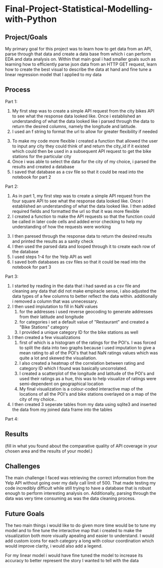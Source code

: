 # Final-Project-Statistical-Modelling-with-Python

## Project/Goals

My primary goal for this project was to learn how to get data from an API, parse through that data and create a data base from which i can perform EDA and data analysis on. Within that main goal i had smaller goals such as learning how to efficiently parse json data from an HTTP GET request, learn how to create the best visual to describe the data at hand and fine tune a linear regression model that I applied to my data

## Process

Part 1:

1. My first step was to create a simple API request from the city bikes API to see what the response data looked like. Once i established an understanding of what the data looked like i parsed through the data to return the desired columns, namely the longitude and latitude.
2. I used an f string to format the url to allow for greater flexibility if needed

3) To make my code more flexible i created a function that allowed the user to input any city they could think of and return the city_id if it existed which could then be used in a subsequent API request to get the bike stations for the particular city
4) Once i was able to select the data for the city of my choice, i parsed the results and created a database
5) I saved that database as a csv file so that it could be read into the notebook for part 2

Part 2:

1. As in part 1, my first step was to create a simple API request from the four square API to see what the response data looked like. Once i established an understanding of what the data looked like. I then added required fields and formatted the url so that it was more flexible
2. I created a function to make the API requests so that the function could be called in later code cells and added error checking to help my understanding of how the requests were working

3) I then paresed through the response data to return the desired results and printed the results as a sanity check
4) I then used the parsed data and looped through it to create each row of the database
5) I used steps 1-4 for the Yelp API as well
6) I saved both databases as csv files so that it could be read into the notebook for part 3

Part 3:

1. I started by reading in the data that i had saved as a csv file and cleaning any data that did not make empiracle sense, i also adjusted the data types of a few columns to better reflect the data within. additionally i removed a column that was unnecessary.
2. I then used impiutation to fill in NaN values
   1. for the addresses i used reverse geocoding to generate addresses from their latitude and longitude
   2. for categories i set a default value of "Restaurant" and created a "Bike Stations" category
   3. I provided a unique category ID for the bike stations as well
3. I then created a few visualizations
   1. first of which is a histogram of the ratings for the POI's. I was forced to split the data into two graphs because i used imputation to give a mean rating to all of the POI's that had NaN ratings values which was quite a lot and skewed the visualiation.
   2. I also created a heatmap of the correlation between rating and category ID which I found was basically uncorrolated.
   3. I created a scatterplot of the longitude and latitude of the POI's and used their ratings as a hue, this was to help visualize of ratings were semi-dependent on geographical location
   4. My final visualization is a colour-coded interactive map of the locations of all the POI's and bike stations overlayed on a map of the city of my choice..
4. I then created 3 seperate tables from my data using sqlite3 and inserted the data from my joined data frame into the tables

Part 4:

## Results

(fill in what you found about the comparative quality of API coverage in your chosen area and the results of your model.)

## Challenges

The main challenge I faced was retrieving the correct information from the Yelp API without going over my daily call limit of 500. That made testing my code incredibly difficult while still trying to have a database that is robust enough to perform interesting analysis on. Additionally, parsing through the data was very time consuming as was the data cleaning process.

## Future Goals

The two main things i would like to do given more time would be to tune my model and to fine tune the interactive map that i created to make the visualization both more visually apealing and easier to understand. I would add custom icons for each category a long with colour coordination which would improve clarity, i would also add a legend.

For my linear model i would have fine tuned the model to increase its accuracy to better represent the story I wanted to tell with the data
